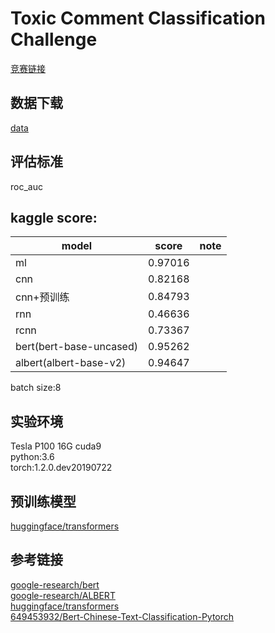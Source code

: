 # Toxic Comment Classification Challenge
[竞赛链接](https://www.kaggle.com/c/jigsaw-toxic-comment-classification-challenge)
## 数据下载
[data](https://www.kaggle.com/c/jigsaw-toxic-comment-classification-challenge/data)
## 评估标准
roc_auc
## kaggle score:
|model|score|note|
|---|---|---|
|ml|0.97016|
|cnn|0.82168|
|cnn+预训练|0.84793|
|rnn|0.46636|
|rcnn|0.73367|
|bert(bert-base-uncased)|0.95262|
|albert(albert-base-v2)|0.94647|
batch size:8

## 实验环境
Tesla P100
16G
cuda9  
python:3.6  
torch:1.2.0.dev20190722


## 预训练模型
[huggingface/transformers](https://github.com/huggingface/transformers)



## 参考链接
[google-research/bert](https://github.com/google-research/bert)  
[google-research/ALBERT](https://github.com/google-research/ALBERT)  
[huggingface/transformers](https://github.com/huggingface/transformers)  
[649453932/Bert-Chinese-Text-Classification-Pytorch](https://github.com/649453932/Bert-Chinese-Text-Classification-Pytorch)  